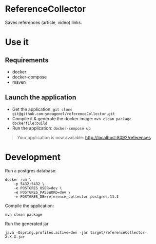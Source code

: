 # ReferenceCollector

Saves references (article, video) links.
# Use it

## Requirements
* docker
* docker-compose
* maven
## Launch the application
* Get the application: `git clone git@github.com:ymougenel/referenceCollector.git`
* Compile it & generate the docker image: `mvn clean package dockerfile:build`
* Run the application: `docker-compose up`
> Your application is now available: [http://localhost:8092/references](http://localhost:8092/references)

# Development

Run a postgres database:
```shell
docker run \
    -p 5432:5432 \
    -e POSTGRES_USER=dev \
    -e POSTGRES_PASSWORD=dev \
    -e POSTGRES_DB=reference_collector postgres:11.1

```
Compile the application:
```shell
mvn clean package
```


Run the generated jar
```shell
java -Dspring.profiles.active=dev -jar target/referenceCollector-X.X.X.jar
```
